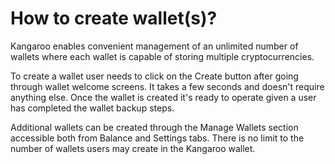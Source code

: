 # How to create wallet(s)?

Kangaroo enables convenient management of an unlimited number of wallets where each wallet is capable of storing multiple cryptocurrencies.

To create a wallet user needs to click on the Create button after going through wallet welcome screens. It takes a few seconds and doesn't require anything else. Once the wallet is created it's ready to operate given a user has completed the wallet backup steps.

Additional wallets can be created through the Manage Wallets section accessible both from Balance and Settings tabs. There is no limit to the number of wallets users may create in the Kangaroo wallet.
